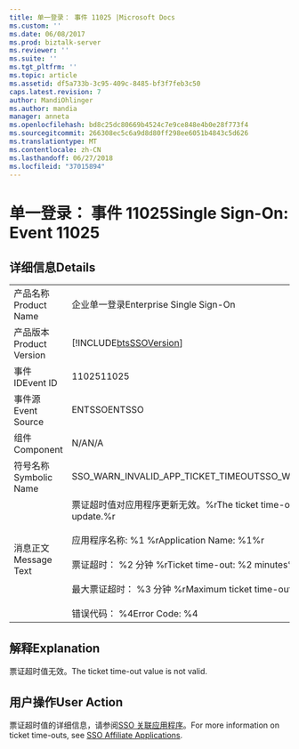 ```yaml
---
title: 单一登录： 事件 11025 |Microsoft Docs
ms.custom: ''
ms.date: 06/08/2017
ms.prod: biztalk-server
ms.reviewer: ''
ms.suite: ''
ms.tgt_pltfrm: ''
ms.topic: article
ms.assetid: df5a733b-3c95-409c-8485-bf3f7feb3c50
caps.latest.revision: 7
author: MandiOhlinger
ms.author: mandia
manager: anneta
ms.openlocfilehash: bd8c25dc80669b4524c7e9ce848e4b0e28f773f4
ms.sourcegitcommit: 266308ec5c6a9d8d80ff298ee6051b4843c5d626
ms.translationtype: MT
ms.contentlocale: zh-CN
ms.lasthandoff: 06/27/2018
ms.locfileid: "37015894"
---
```

# <a name="single-sign-on-event-11025"></a><span data-ttu-id="95e34-102">单一登录： 事件 11025</span><span class="sxs-lookup"><span data-stu-id="95e34-102">Single Sign-On: Event 11025</span></span>
## <a name="details"></a><span data-ttu-id="95e34-103">详细信息</span><span class="sxs-lookup"><span data-stu-id="95e34-103">Details</span></span>  
  
|                 |                                                                                                                                                                                                                            |
|-----------------|----------------------------------------------------------------------------------------------------------------------------------------------------------------------------------------------------------------------------|
|  <span data-ttu-id="95e34-104">产品名称</span><span class="sxs-lookup"><span data-stu-id="95e34-104">Product Name</span></span>   |                                                                                                 <span data-ttu-id="95e34-105">企业单一登录</span><span class="sxs-lookup"><span data-stu-id="95e34-105">Enterprise Single Sign-On</span></span>                                                                                                  |
| <span data-ttu-id="95e34-106">产品版本</span><span class="sxs-lookup"><span data-stu-id="95e34-106">Product Version</span></span> |                                                                                 [!INCLUDE[btsSSOVersion](../includes/btsssoversion-md.md)]                                                                                 |
|    <span data-ttu-id="95e34-107">事件 ID</span><span class="sxs-lookup"><span data-stu-id="95e34-107">Event ID</span></span>     |                                                                                                           <span data-ttu-id="95e34-108">11025</span><span class="sxs-lookup"><span data-stu-id="95e34-108">11025</span></span>                                                                                                            |
|  <span data-ttu-id="95e34-109">事件源</span><span class="sxs-lookup"><span data-stu-id="95e34-109">Event Source</span></span>   |                                                                                                           <span data-ttu-id="95e34-110">ENTSSO</span><span class="sxs-lookup"><span data-stu-id="95e34-110">ENTSSO</span></span>                                                                                                           |
|    <span data-ttu-id="95e34-111">组件</span><span class="sxs-lookup"><span data-stu-id="95e34-111">Component</span></span>    |                                                                                                            <span data-ttu-id="95e34-112">N/A</span><span class="sxs-lookup"><span data-stu-id="95e34-112">N/A</span></span>                                                                                                             |
|  <span data-ttu-id="95e34-113">符号名称</span><span class="sxs-lookup"><span data-stu-id="95e34-113">Symbolic Name</span></span>  |                                                                                            <span data-ttu-id="95e34-114">SSO_WARN_INVALID_APP_TICKET_TIMEOUT</span><span class="sxs-lookup"><span data-stu-id="95e34-114">SSO_WARN_INVALID_APP_TICKET_TIMEOUT</span></span>                                                                                             |
|  <span data-ttu-id="95e34-115">消息正文</span><span class="sxs-lookup"><span data-stu-id="95e34-115">Message Text</span></span>   | <span data-ttu-id="95e34-116">票证超时值对应用程序更新无效。%r</span><span class="sxs-lookup"><span data-stu-id="95e34-116">The ticket time-out value is not valid for application update.%r</span></span><br /><br /> <span data-ttu-id="95e34-117">应用程序名称: %1 %r</span><span class="sxs-lookup"><span data-stu-id="95e34-117">Application Name: %1%r</span></span><br /><br /> <span data-ttu-id="95e34-118">票证超时： %2 分钟 %r</span><span class="sxs-lookup"><span data-stu-id="95e34-118">Ticket time-out: %2 minutes%r</span></span><br /><br /> <span data-ttu-id="95e34-119">最大票证超时： %3 分钟 %r</span><span class="sxs-lookup"><span data-stu-id="95e34-119">Maximum ticket time-out: %3 minutes%r</span></span><br /><br /> <span data-ttu-id="95e34-120">错误代码： %4</span><span class="sxs-lookup"><span data-stu-id="95e34-120">Error Code: %4</span></span> |
  
## <a name="explanation"></a><span data-ttu-id="95e34-121">解释</span><span class="sxs-lookup"><span data-stu-id="95e34-121">Explanation</span></span>  
 <span data-ttu-id="95e34-122">票证超时值无效。</span><span class="sxs-lookup"><span data-stu-id="95e34-122">The ticket time-out value is not valid.</span></span>  
  
## <a name="user-action"></a><span data-ttu-id="95e34-123">用户操作</span><span class="sxs-lookup"><span data-stu-id="95e34-123">User Action</span></span>  
 <span data-ttu-id="95e34-124">票证超时值的详细信息，请参阅[SSO 关联应用程序](../core/sso-affiliate-applications.md)。</span><span class="sxs-lookup"><span data-stu-id="95e34-124">For more information on ticket time-outs, see [SSO Affiliate Applications](../core/sso-affiliate-applications.md).</span></span>